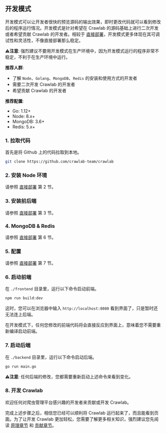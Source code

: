## 开发模式

开发模式可以让开发者很快的预览源码的输出效果，即时更改代码就可以看到修改后的程序运行情况。开发模式是针对希望在 Crawlab 的源码基础上进行二次开发或者希望贡献 Crawlab 的开发者。相较于 [直接部署](./Direct.md)，开发模式更多体现在其可调试性和灵活性，不像直接部署那么稳定。

⚠️**注意**: 强烈建议不要用开发模式在生产环境中，因为开发模式运行的程序非常不稳定，不利于在生产环境中运行。

**推荐人群**: 

- 了解 `Node`、`Golang`、`MongoDB`、`Redis` 的安装和使用方式的开发者
- 需要二次开发 Crawlab 的开发者
- 希望贡献 Crawlab 的开发者

**推荐配置**:

- Go: 1.12+
- Node: 8.x+
- MongoDB: 3.6+
- Redis: 5.x+

### 1. 拉取代码

首先是将 Github 上的代码拉取到本地。

```bash
git clone https://github.com/crawlab-team/crawlab
```

### 2. 安装 Node 环境

请参照 [直接部署](./Direct.md) 第 2 节。

### 3. 安装前后端

请参照 [直接部署](./Direct.md) 第 3 节。

### 4. MongoDB & Redis

请参照 [直接部署](./Direct.md) 第 6 节。

### 5. 配置

请参照 [直接部署](./Direct.md) 第 7 节。

### 6. 启动前端

在 `./frontend` 目录里，运行以下命令启动前端。

```bash
npm run build:dev
```

这时，您可以在浏览器中输入 `http://localhost:8080` 看到界面了，只是暂时还无法连上后端。

在开发模式下，任何您修改的前端代码将会直接反应到界面上，意味着您不需要重新编译启动前端。

### 7. 启动后端

在 `./backend` 目录里，运行以下命令启动后端。

```bash
go run main.go
```

⚠️**注意**: 任何后端的修改，您都需要重新启动上述命令来看到变化。

### 8. 开发 Crawlab

欢迎任何对爬虫管理平台感兴趣的开发者来贡献或开发 Crawlab。

完成上述步骤之后，相信您已经可以顺利将 Crawlab 运行起来了，而且能看到页面。为了让开发 Crawlab 更加轻松，您需要了解更多相关知识，强烈建议您先阅读 [原理章节](../Architecture/README.md) 和 [贡献章节](../Contribution/README.md)。

### 
